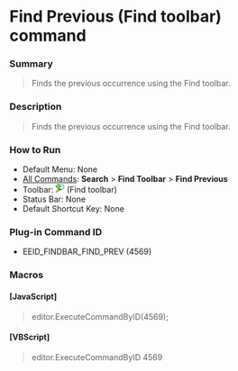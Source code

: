 # Find Previous (Find toolbar) command

### Summary

> Finds the previous occurrence using the Find toolbar.

### Description

> Finds the previous occurrence using the Find toolbar.

### How to Run

- Default Menu: None
- [All Commands](../tools/all_commands): **Search**
\> **Find Toolbar** \> **Find Previous**
- Toolbar: ![](../../images/editrepeatback.gif) (Find toolbar)
- Status Bar: None
- Default Shortcut Key: None

### Plug-in Command ID

- EEID\_FINDBAR\_FIND\_PREV (4569)

### Macros

#### \[JavaScript\]

> editor.ExecuteCommandByID(4569);

#### \[VBScript\]

> editor.ExecuteCommandByID 4569